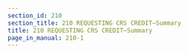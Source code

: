 ```yaml
---
section_id: 210
section_title: 210 REQUESTING CRS CREDIT—Summary
title: 210 REQUESTING CRS CREDIT—Summary
page_in_manual: 210-1
---
```

